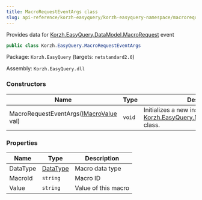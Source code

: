 ```yaml
---
title: MacroRequestEventArgs class
slug: api-reference/korzh-easyquery/korzh-easyquery-namespace/macrorequesteventargs-class
---
```


Provides data for [Korzh.EasyQuery.DataModel.MacroRequest](//easyquery/docs/api-reference/korzh-easyquery/korzh-easyquery-namespace/datamodel-class) event
```csharp
public class Korzh.EasyQuery.MacroRequestEventArgs

```
Package: `Korzh.EasyQuery` (targets: `netstandard2.0`)

Assembly: `Korzh.EasyQuery.dll`

### Constructors

| Name | Type | Description | 
| --- | --- | --- | 
| MacroRequestEventArgs([IMacroValue](//easyquery/docs/api-reference/korzh-easyquery/korzh-easyquery-namespace/imacrovalue-interface) val) | `void` | Initializes a new instance of the [Korzh.EasyQuery.MacroRequestEventArgs](//easyquery/docs/api-reference/korzh-easyquery/korzh-easyquery-namespace/macrorequesteventargs-class) class. | 


### Properties

| Name | Type | Description | 
| --- | --- | --- | 
| DataType | [DataType](//easyquery/docs/api-reference/easydata-core/easydata-namespace/datatype-enum) | Macro data type | 
| MacroId | `string` | Macro ID | 
| Value | `string` | Value of this macro |